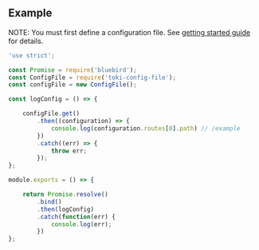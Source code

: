 ## Example

NOTE: You must first define a configuration file. See [getting started guide](https://github.com/xogroup/toki-config#getting-started) for details.

```Javascript
'use strict';

const Promise = require('bluebird');
const ConfigFile = require('toki-config-file');
const configFile = new ConfigFile();

const logConfig = () => {

    configFile.get()
        .then((configuration) => {
            console.log(configuration.routes[0].path) // /example
        })
        .catch((err) => {
            throw err;
        });
};

module.exports = () => {

    return Promise.resolve()
        .bind()
        .then(logConfig)
        .catch(function(err) {
            console.log(err);
        })
};
```